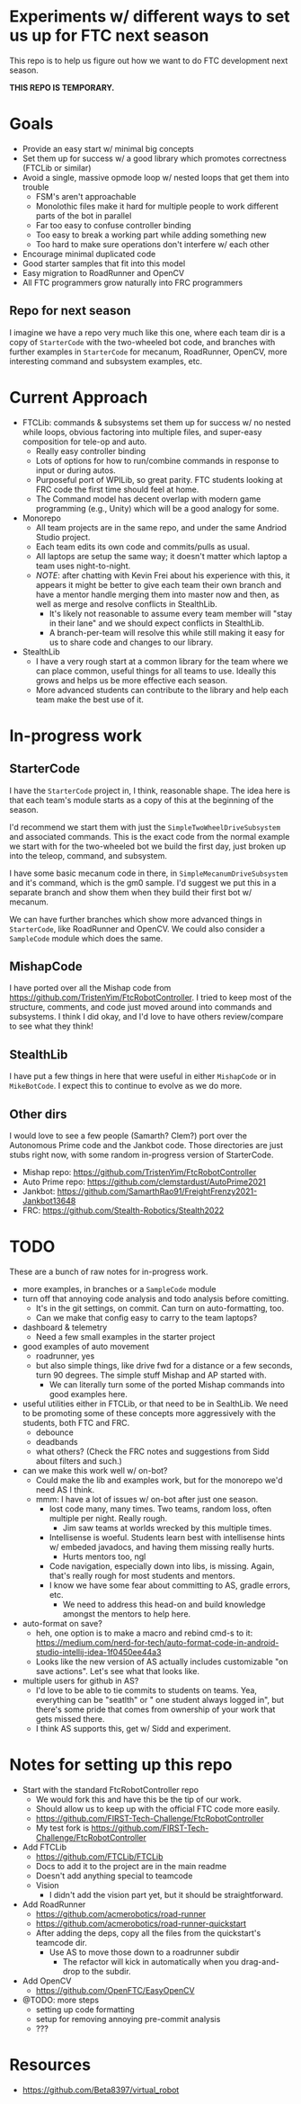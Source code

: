 # Experiments w/ different ways to set us up for FTC next season

This repo is to help us figure out how we want to do FTC development next season.

**THIS REPO IS TEMPORARY.**

# Goals

- Provide an easy start w/ minimal big concepts
- Set them up for success w/ a good library which promotes correctness (FTCLib or similar)
- Avoid a single, massive opmode loop w/ nested loops that get them into trouble
    - FSM's aren't approachable
    - Monolothic files make it hard for multiple people to work different parts of the bot in
      parallel
    - Far too easy to confuse controller binding
    - Too easy to break a working part while adding something new
    - Too hard to make sure operations don't interfere w/ each other
- Encourage minimal duplicated code
- Good starter samples that fit into this model
- Easy migration to RoadRunner and OpenCV
- All FTC programmers grow naturally into FRC programmers

## Repo for next season

I imagine we have a repo very much like this one, where each team dir is a copy of `StarterCode`
with the two-wheeled bot code, and branches with further examples in `StarterCode` for mecanum,
RoadRunner, OpenCV, more interesting command and subsystem examples, etc.

# Current Approach

- FTCLib: commands & subsystems set them up for success w/ no nested while loops, obvious factoring
  into multiple files, and super-easy composition for tele-op and auto.
    - Really easy controller binding
    - Lots of options for how to run/combine commands in response to input or during autos.
    - Purposeful port of WPILib, so great parity. FTC students looking at FRC code the first time
      should feel at home.
    - The Command model has decent overlap with modern game programming (e.g., Unity) which will be
      a good analogy for some.
- Monorepo
    - All team projects are in the same repo, and under the same Andriod Studio project.
    - Each team edits its own code and commits/pulls as usual.
    - All laptops are setup the same way; it doesn't matter which laptop a team uses night-to-night.
    - *NOTE*: after chatting with Kevin Frei about his experience with this, it appears it might be
      better to give each team their own branch and have a mentor handle merging them into master
      now and then, as well as merge and resolve conflicts in StealthLib.
        - It's likely not reasonable to assume every team member will "stay in their lane" and we
          should expect conflicts in StealthLib.
        - A branch-per-team will resolve this while still making it easy for us to share code and
          changes to our library.
- StealthLib
    - I have a very rough start at a common library for the team where we can place common, useful
      things for all teams to use. Ideally this grows and helps us be more effective each season.
    - More advanced students can contribute to the library and help each team make the best use of
      it.

# In-progress work

## StarterCode

I have the `StarterCode` project in, I think, reasonable shape. The idea here is that each team's
module starts as a copy of this at the beginning of the season.

I'd recommend we start them with just the `SimpleTwoWheelDriveSubsystem` and associated commands.
This is the exact code from the normal example we start with for the two-wheeled bot we build the
first day, just broken up into the teleop, command, and subsystem.

I have some basic mecanum code in there, in `SimpleMecanumDriveSubsystem` and it's command, which is
the gm0 sample. I'd suggest we put this in a separate branch and show them when they build their
first bot w/ mecanum.

We can have further branches which show more advanced things in `StarterCode`, like RoadRunner and
OpenCV. We could also consider a `SampleCode` module which does the same.

## MishapCode

I have ported over all the Mishap code from https://github.com/TristenYim/FtcRobotController. I
tried to keep most of the structure, comments, and code just moved around into commands and
subsystems. I think I did okay, and I'd love to have others review/compare to see what they think!

## StealthLib

I have put a few things in here that were useful in either `MishapCode` or in `MikeBotCode`. I
expect this to continue to evolve as we do more.

## Other dirs

I would love to see a few people (Samarth? Clem?) port over the Autonomous Prime code and the
Jankbot code. Those directories are just stubs right now, with some random in-progress version of
StarterCode.

- Mishap repo: https://github.com/TristenYim/FtcRobotController
- Auto Prime repo: https://github.com/clemstardust/AutoPrime2021
- Jankbot: https://github.com/SamarthRao91/FreightFrenzy2021-Jankbot13648
- FRC: https://github.com/Stealth-Robotics/Stealth2022

# TODO

These are a bunch of raw notes for in-progress work.

- more examples, in branches or a `SampleCode` module
- turn off that annoying code analysis and todo analysis before comitting.
    - It's in the git settings, on commit. Can turn on auto-formatting, too.
    - Can we make that config easy to carry to the team laptops?
- dashboard & telemetry
    - Need a few small examples in the starter project
- good examples of auto movement
    - roadrunner, yes
    - but also simple things, like drive fwd for a distance or a few seconds, turn 90 degrees. The
      simple stuff Mishap and AP started with.
        - We can literally turn some of the ported Mishap commands into good examples here.
- useful utilities either in FTCLib, or that need to be in SealthLib. We need to be promoting some
  of these concepts more aggressively with the students, both FTC and FRC.
    - debounce
    - deadbands
    - what others? (Check the FRC notes and suggestions from Sidd about filters and such.)
- can we make this work well w/ on-bot?
    - Could make the lib and examples work, but for the monorepo we'd need AS I think.
    - mmm: I have a lot of issues w/ on-bot after just one season.
        - lost code many, many times. Two teams, random loss, often multiple per night. Really
          rough.
            - Jim saw teams at worlds wrecked by this multiple times.
        - Intellisense is woeful. Students learn best with intellisense hints w/ embeded javadocs,
          and having them missing really hurts.
            - Hurts mentors too, ngl
        - Code navigation, especially down into libs, is missing. Again, that's really rough for
          most students and mentors.
        - I know we have some fear about committing to AS, gradle errors, etc.
            - We need to address this head-on and build knowledge amongst the mentors to help here.
- auto-format on save?
    - heh, one option is to make a macro and rebind cmd-s to
      it: https://medium.com/nerd-for-tech/auto-format-code-in-android-studio-intellij-idea-1f0450ee44a3
    - Looks like the new version of AS actually includes customizable "on save actions". Let's see
      what that looks like.
- multiple users for github in AS?
    - I'd love to be able to tie commits to students on teams. Yea, everything can be "seatlth" or "
      one student always logged in", but there's some pride that comes from ownership of your work
      that gets missed there.
    - I think AS supports this, get w/ Sidd and experiment.

# Notes for setting up this repo

- Start with the standard FtcRobotController repo
    - We would fork this and have this be the tip of our work.
    - Should allow us to keep up with the official FTC code more easily.
    - https://github.com/FIRST-Tech-Challenge/FtcRobotController
    - My test fork is https://github.com/FIRST-Tech-Challenge/FtcRobotController
- Add FTCLib
    - https://github.com/FTCLib/FTCLib
    - Docs to add it to the project are in the main readme
    - Doesn't add anything special to teamcode
    - Vision
        - I didn't add the vision part yet, but it should be straightforward.
- Add RoadRunner
    - https://github.com/acmerobotics/road-runner
    - https://github.com/acmerobotics/road-runner-quickstart
    - After adding the deps, copy all the files from the quickstart's teamcode dir.
        - Use AS to move those down to a roadrunner subdir
            - The refactor will kick in automatically when you drag-and-drop to the subdir.
- Add OpenCV
    - https://github.com/OpenFTC/EasyOpenCV
- @TODO: more steps
    - setting up code formatting
    - setup for removing annoying pre-commit analysis
    - ???

# Resources

- https://github.com/Beta8397/virtual_robot
    
  